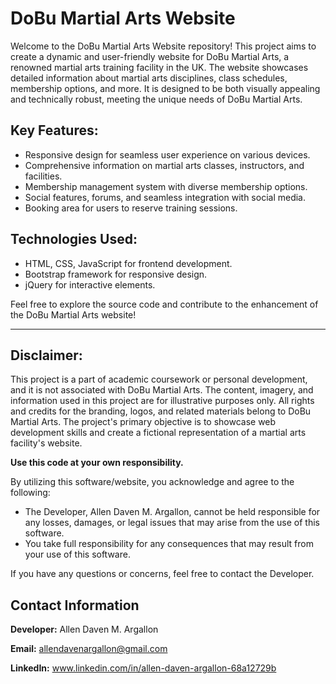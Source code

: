 # DoBu Martial Arts Website

Welcome to the DoBu Martial Arts Website repository! This project aims to create a dynamic and user-friendly website for DoBu Martial Arts, a renowned martial arts training facility in the UK. The website showcases detailed information about martial arts disciplines, class schedules, membership options, and more. It is designed to be both visually appealing and technically robust, meeting the unique needs of DoBu Martial Arts.

## Key Features:
- Responsive design for seamless user experience on various devices.
- Comprehensive information on martial arts classes, instructors, and facilities.
- Membership management system with diverse membership options.
- Social features, forums, and seamless integration with social media.
- Booking area for users to reserve training sessions.

## Technologies Used:
- HTML, CSS, JavaScript for frontend development.
- Bootstrap framework for responsive design.
- jQuery for interactive elements.

Feel free to explore the source code and contribute to the enhancement of the DoBu Martial Arts website!

---

## Disclaimer:
This project is a part of academic coursework or personal development, and it is not associated with DoBu Martial Arts. The content, imagery, and information used in this project are for illustrative purposes only. All rights and credits for the branding, logos, and related materials belong to DoBu Martial Arts. The project's primary objective is to showcase web development skills and create a fictional representation of a martial arts facility's website.

**Use this code at your own responsibility.**

By utilizing this software/website, you acknowledge and agree to the following:

- The Developer, Allen Daven M. Argallon, cannot be held responsible for any losses, damages, or legal issues that may arise from the use of this software.
- You take full responsibility for any consequences that may result from your use of this software.

If you have any questions or concerns, feel free to contact the Developer.

## Contact Information

**Developer:** Allen Daven M. Argallon

**Email:** allendavenargallon@gmail.com

**LinkedIn:** www.linkedin.com/in/allen-daven-argallon-68a12729b

